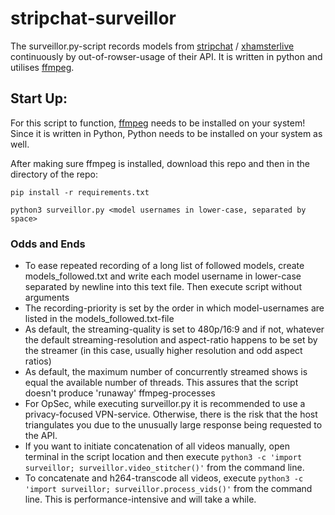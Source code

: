 # stripchat-surveillor

The surveillor.py-script records models from [stripchat](https://stripchat.com/) / [xhamsterlive](https://xhamsterlive.com/) continuously by out-of-rowser-usage of their API. It is written in python and utilises [ffmpeg](https://ffmpeg.org/download.html).

## Start Up:
For this script to function, [ffmpeg](https://ffmpeg.org/download.html) needs to be installed on your system! Since it is written in Python, Python needs to be installed on your system as well.

After making sure ffmpeg is installed, download this repo and then in the directory of the repo:

```console
pip install -r requirements.txt
```

```console
python3 surveillor.py <model usernames in lower-case, separated by space>
```

### Odds and Ends

* To ease repeated recording of a long list of followed models, create models_followed.txt and write each model username in lower-case separated by newline into this text file. Then execute script without arguments
* The recording-priority is set by the order in which model-usernames are listed in the models_followed.txt-file
* As default, the streaming-quality is set to 480p/16:9 and if not, whatever the default streaming-resolution and aspect-ratio happens to be set by the streamer (in this case, usually higher resolution and odd aspect ratios)
* As default, the maximum number of concurrently streamed shows is equal the available number of threads. This assures that the script doesn't produce 'runaway' ffmpeg-processes
* For OpSec, while executing surveillor.py it is recommended to use a privacy-focused VPN-service. Otherwise, there is the risk that the host triangulates you due to the unusually large response being requested to the API.
* If you want to initiate concatenation of all videos manually, open terminal in the script location and then execute `python3 -c 'import surveillor; surveillor.video_stitcher()'` from the command line.
* To concatenate and h264-transcode all videos, execute `python3 -c 'import surveillor; surveillor.process_vids()'` from the command line. This is performance-intensive and will take a while.
